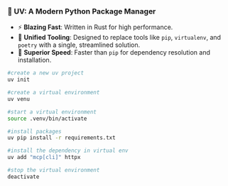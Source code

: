 ### 🌟 UV: A Modern Python Package Manager

- ⚡ **Blazing Fast**: Written in Rust for high performance.
- 🧰 **Unified Tooling**: Designed to replace tools like `pip`, `virtualenv`, and `poetry` with a single, streamlined solution.
- 🚀 **Superior Speed**: Faster than `pip` for dependency resolution and installation.

```bash
#create a new uv project
uv init

#create a virtual environment
uv venu

#start a virtual environment
source .venv/bin/activate

#install packages
uv pip install -r requirements.txt

#install the dependency in virtual env
uv add "mcp[cli]" httpx

#stop the virtual environment
deactivate
```
